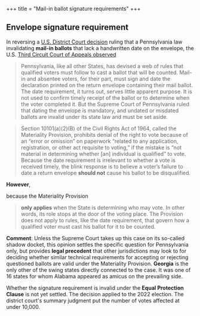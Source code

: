 +++
title = "Mail-in ballot signature requirements"
+++


## Envelope signature requirement

In reversing a [U.S. District Court decision](https://www.aclu.org/documents/opinion-naacp-v-schmidt) ruling that a Pennsylvania law invalidating **mail-in ballots** that lack a handwritten date on the envelope, the U.S. [Third Circuit Court of Appeals observed](https://www.documentcloud.org/documents/24521250-pennsylvania-state-conference-of-the-naacp-2024-03-27-opinion-by-3rd-circuit-panel)

> Pennsylvania, like all other States, has devised a web of rules that qualified voters must follow to cast a ballot that will be counted.  Mail-in and absentee voters, for their part, must sign and date the declaration printed on the return envelope containing their mail ballot.  The date requirement, it turns out, serves little apparent purpose.  It is not used to confirm timely receipt of the ballot or to determine when the voter completed it. But the Supreme Court of Pennsylvania ruled that dating the envelope is mandatory, and undated or misdated ballots are invalid under its state law and must be set aside.

> Section 10101(a)(2)(B) of the Civil Rights Act of 1964, called the Materiality Provision, prohibits denial of the right to vote because of an “error or omission” on paperwork “related to any application, registration, or other act requisite to voting,” if the mistake is “not material in determining whether [an] individual is qualified” to vote.  Because the date requirement is irrelevant to whether a vote is received timely, the blink response is to believe a voter’s failure to date a return envelope **should not** cause his ballot to be disqualified.

**However**, 

because the Materiality Provision

> **only applies** when the State is determining who may vote.  In other words, its role stops at the door of the voting place. The Provision does not apply to rules, like the date requirement, that govern how a qualified voter must cast his ballot for it to be counted.

**Comment**: Unless the Supreme Court takes up this case on its so-called shadow docket, this opinion settles the specific question for Pennsylvania only, but provides **legal precedent** that other jurisdictions may look to for deciding whether similar technical requirements for accepting or rejecting questioned ballots are valid under the Materiality Provision. **Georgia** is the only other of the swing states directly connected to the case. It was one of 16 states for whom Alabama appeared as amicus on the prevailing side.

Whether the signature requirement is invalid under the **Equal Protection Clause** is not yet settled. The decision applied to the 2022 election. The district court's summary judgment put the number of votes affected at under 10,000.